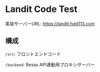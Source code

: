 # Landit Code Test

実装サーバーURL: https://landit.hdd113.com

## 構成
`/src`: フロントエンドコード

`/backend`: Resas API連動用プロキシサーバー
